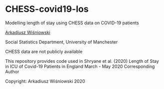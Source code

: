 # CHESS-covid19-los
Modelling length of stay using CHESS data on COVID-19 patients

[Arkadiusz Wiśniowski](https://www.research.manchester.ac.uk/portal/a.wisniowski.html)

Social Statistics Department, University of Manchester

CHESS data are not publicly available 

This repository provides code used in Shryane et al. (2020) Length of Stay in ICU of Covid-19 Patients in England March - May 2020
Corresponding Author

Copyright: Arkadiusz Wiśniowski 2020
